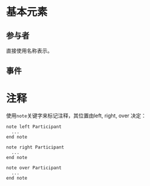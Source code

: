 # 基本元素

## 参与者

直接使用名称表示。

## 事件


# 注释

使用`note`关键字来标记注释，其位置由left, right, over 决定：

```
note left Participant
  ...
end note

note right Participant
  ...
end note

note over Participant
  ...
end note
```
